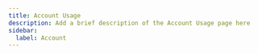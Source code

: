 ```yaml
---
title: Account Usage
description: Add a brief description of the Account Usage page here
sidebar:
  label: Account
---
```

